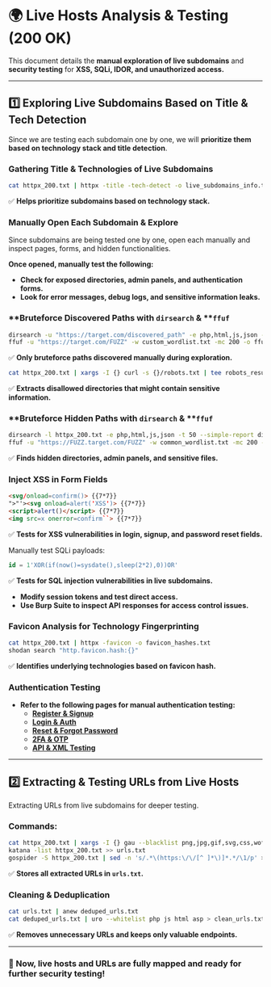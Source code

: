 # 🌍 Live Hosts Analysis & Testing (200 OK)

This document details the **manual exploration of live subdomains** and **security testing** for **XSS, SQLi, IDOR, and unauthorized access.**

---

## **1️⃣ Exploring Live Subdomains Based on Title & Tech Detection**

Since we are testing each subdomain one by one, we will **prioritize them based on technology stack and title detection**.

### **Gathering Title & Technologies of Live Subdomains**

```bash
cat httpx_200.txt | httpx -title -tech-detect -o live_subdomains_info.txt
```

✅ **Helps prioritize subdomains based on technology stack.**

### **Manually Open Each Subdomain & Explore**

Since subdomains are being tested one by one, open each manually and inspect pages, forms, and hidden functionalities.

**Once opened, manually test the following:**

- **Check for exposed directories, admin panels, and authentication forms.**
- **Look for error messages, debug logs, and sensitive information leaks.**

### \*\*Bruteforce Discovered Paths with ****`dirsearch`**** & \*\***`ffuf`**

```bash
dirsearch -u "https://target.com/discovered_path" -e php,html,js,json -t 50 --simple-report dirsearch_results.txt
ffuf -u "https://target.com/FUZZ" -w custom_wordlist.txt -mc 200 -o ffuf_results.txt
```

✅ **Only bruteforce paths discovered manually during exploration.**

```bash
cat httpx_200.txt | xargs -I {} curl -s {}/robots.txt | tee robots_results.txt
```

✅ **Extracts disallowed directories that might contain sensitive information.**

### \*\*Bruteforce Hidden Paths with ****`dirsearch`**** & \*\***`ffuf`**

```bash
dirsearch -l httpx_200.txt -e php,html,js,json -t 50 --simple-report dirsearch_results.txt
ffuf -u "https://FUZZ.target.com/FUZZ" -w common_wordlist.txt -mc 200 -o ffuf_results.txt
```

✅ **Finds hidden directories, admin panels, and sensitive files.**

### **Inject XSS in Form Fields**

```html
<svg/onload=confirm()> {{7*7}}
">"'><svg onload=alert('XSS')> {{7*7}}
<script>alert()</script> {{7*7}}
<img src=x onerror=confirm``> {{7*7}}
```

✅ **Tests for XSS vulnerabilities in login, signup, and password reset fields.**

Manually test SQLi payloads:

```sql
id = 1'XOR(if(now()=sysdate(),sleep(2*2),0))OR'
```

✅ **Tests for SQL injection vulnerabilities in live subdomains.**

- **Modify session tokens and test direct access.**
- **Use Burp Suite to inspect API responses for access control issues.**

### **Favicon Analysis for Technology Fingerprinting**

```bash
cat httpx_200.txt | httpx -favicon -o favicon_hashes.txt
shodan search "http.favicon.hash:{}"
```

✅ **Identifies underlying technologies based on favicon hash.**

### **Authentication Testing**

- **Refer to the following pages for manual authentication testing:**
  - **[Register & Signup](register_testing.md)**
  - **[Login & Auth](login_testing.md)**
  - **[Reset & Forgot Password](reset_testing.md)**
  - **[2FA & OTP](2fa_testing.md)**
  - **[API & XML Testing](api_xml_testing.md)**

---

## **2️⃣ Extracting & Testing URLs from Live Hosts**

Extracting URLs from live subdomains for deeper testing.

### **Commands:**

```bash
cat httpx_200.txt | xargs -I {} gau --blacklist png,jpg,gif,svg,css,woff,ttf,ico --threads 10 {} >> urls.txt
katana -list httpx_200.txt >> urls.txt
gospider -S httpx_200.txt | sed -n 's/.*\(https:\/\/[^ ]*\)]*.*/\1/p' >> urls.txt
```

✅ **Stores all extracted URLs in ************`urls.txt`************.**

### **Cleaning & Deduplication**

```bash
cat urls.txt | anew deduped_urls.txt
cat deduped_urls.txt | uro --whitelist php js html asp > clean_urls.txt
```

✅ **Removes unnecessary URLs and keeps only valuable endpoints.**

---

### **🚀 Now, live hosts and URLs are fully mapped and ready for further security testing!**

